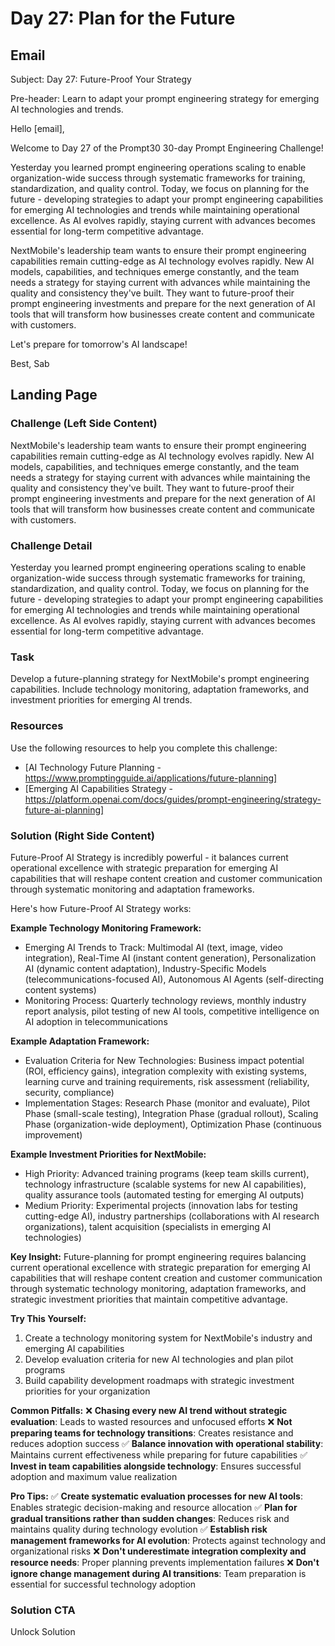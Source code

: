 # Day 27: Plan for the Future

## Email
Subject: Day 27: Future-Proof Your Strategy

Pre-header: Learn to adapt your prompt engineering strategy for emerging AI technologies and trends.

Hello [email],

Welcome to Day 27 of the Prompt30 30-day Prompt Engineering Challenge!

Yesterday you learned prompt engineering operations scaling to enable organization-wide success through systematic frameworks for training, standardization, and quality control. Today, we focus on planning for the future - developing strategies to adapt your prompt engineering capabilities for emerging AI technologies and trends while maintaining operational excellence. As AI evolves rapidly, staying current with advances becomes essential for long-term competitive advantage.

NextMobile's leadership team wants to ensure their prompt engineering capabilities remain cutting-edge as AI technology evolves rapidly. New AI models, capabilities, and techniques emerge constantly, and the team needs a strategy for staying current with advances while maintaining the quality and consistency they've built. They want to future-proof their prompt engineering investments and prepare for the next generation of AI tools that will transform how businesses create content and communicate with customers.

Let's prepare for tomorrow's AI landscape!

Best, Sab

## Landing Page

### Challenge (Left Side Content)
NextMobile's leadership team wants to ensure their prompt engineering capabilities remain cutting-edge as AI technology evolves rapidly. New AI models, capabilities, and techniques emerge constantly, and the team needs a strategy for staying current with advances while maintaining the quality and consistency they've built. They want to future-proof their prompt engineering investments and prepare for the next generation of AI tools that will transform how businesses create content and communicate with customers.

### Challenge Detail
Yesterday you learned prompt engineering operations scaling to enable organization-wide success through systematic frameworks for training, standardization, and quality control. Today, we focus on planning for the future - developing strategies to adapt your prompt engineering capabilities for emerging AI technologies and trends while maintaining operational excellence. As AI evolves rapidly, staying current with advances becomes essential for long-term competitive advantage.

### Task
Develop a future-planning strategy for NextMobile's prompt engineering capabilities. Include technology monitoring, adaptation frameworks, and investment priorities for emerging AI trends.

### Resources
Use the following resources to help you complete this challenge:
- [AI Technology Future Planning - https://www.promptingguide.ai/applications/future-planning]
- [Emerging AI Capabilities Strategy - https://platform.openai.com/docs/guides/prompt-engineering/strategy-future-ai-planning]

### Solution (Right Side Content)
Future-Proof AI Strategy is incredibly powerful - it balances current operational excellence with strategic preparation for emerging AI capabilities that will reshape content creation and customer communication through systematic monitoring and adaptation frameworks.

Here's how Future-Proof AI Strategy works:

**Example Technology Monitoring Framework:**
- Emerging AI Trends to Track: Multimodal AI (text, image, video integration), Real-Time AI (instant content generation), Personalization AI (dynamic content adaptation), Industry-Specific Models (telecommunications-focused AI), Autonomous AI Agents (self-directing content systems)
- Monitoring Process: Quarterly technology reviews, monthly industry report analysis, pilot testing of new AI tools, competitive intelligence on AI adoption in telecommunications

**Example Adaptation Framework:**
- Evaluation Criteria for New Technologies: Business impact potential (ROI, efficiency gains), integration complexity with existing systems, learning curve and training requirements, risk assessment (reliability, security, compliance)
- Implementation Stages: Research Phase (monitor and evaluate), Pilot Phase (small-scale testing), Integration Phase (gradual rollout), Scaling Phase (organization-wide deployment), Optimization Phase (continuous improvement)

**Example Investment Priorities for NextMobile:**
- High Priority: Advanced training programs (keep team skills current), technology infrastructure (scalable systems for new AI capabilities), quality assurance tools (automated testing for emerging AI outputs)
- Medium Priority: Experimental projects (innovation labs for testing cutting-edge AI), industry partnerships (collaborations with AI research organizations), talent acquisition (specialists in emerging AI technologies)

**Key Insight:**
Future-planning for prompt engineering requires balancing current operational excellence with strategic preparation for emerging AI capabilities that will reshape content creation and customer communication through systematic technology monitoring, adaptation frameworks, and strategic investment priorities that maintain competitive advantage.

**Try This Yourself:**
1. Create a technology monitoring system for NextMobile's industry and emerging AI capabilities
2. Develop evaluation criteria for new AI technologies and plan pilot programs
3. Build capability development roadmaps with strategic investment priorities for your organization

**Common Pitfalls:**
❌ **Chasing every new AI trend without strategic evaluation**: Leads to wasted resources and unfocused efforts
❌ **Not preparing teams for technology transitions**: Creates resistance and reduces adoption success
✅ **Balance innovation with operational stability**: Maintains current effectiveness while preparing for future capabilities
✅ **Invest in team capabilities alongside technology**: Ensures successful adoption and maximum value realization

**Pro Tips:**
✅ **Create systematic evaluation processes for new AI tools**: Enables strategic decision-making and resource allocation
✅ **Plan for gradual transitions rather than sudden changes**: Reduces risk and maintains quality during technology evolution
✅ **Establish risk management frameworks for AI evolution**: Protects against technology and organizational risks
❌ **Don't underestimate integration complexity and resource needs**: Proper planning prevents implementation failures
❌ **Don't ignore change management during AI transitions**: Team preparation is essential for successful technology adoption

### Solution CTA
Unlock Solution 